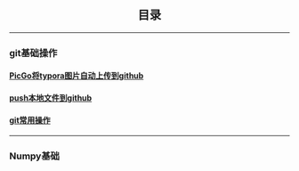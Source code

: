 ## <center>目录</center>

------

### git基础操作

#### [PicGo将typora图片自动上传到github](https://github.com/louisyanglu/DailyNotes/blob/master/2021-05/Typora%2BPicGo%2BGitHub.md)

#### [push本地文件到github](https://github.com/louisyanglu/DailyNotes/blob/master/2021-05/%E4%B8%8A%E4%BC%A0%E6%96%87%E4%BB%B6%E5%88%B0github.md)

#### [git常用操作](https://github.com/louisyanglu/DailyNotes/blob/master/2021-05/git%E5%B8%B8%E7%94%A8%E6%93%8D%E4%BD%9C.md)

------

### Numpy基础

